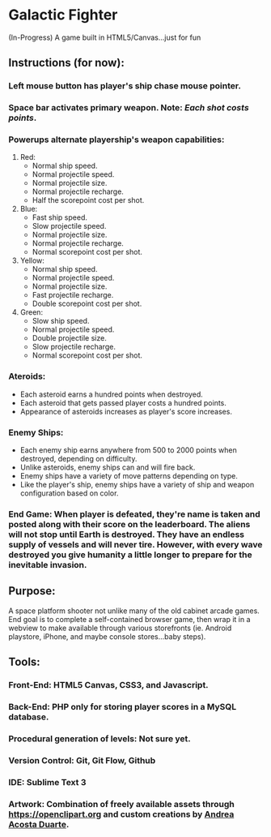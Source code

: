 # Galactic Fighter
(In-Progress) A game built in HTML5/Canvas...just for fun
<br/>
## Instructions (for now):

### Left mouse button has player's ship chase mouse pointer.

### Space bar activates primary weapon. Note: _*Each shot costs points*_.

### Powerups alternate playership's weapon capabilities:

<ol>
	<li>Red:
		<ul>
			<li>Normal ship speed.</li>
			<li>Normal projectile speed.</li>
			<li>Normal projectile size.</li>
			<li>Normal projectile recharge.</li>
			<li>Half the scorepoint cost per shot.</li>
		</ul>
	</li>
	<li>Blue:
		<ul>
			<li>Fast ship speed.</li>
			<li>Slow projectile speed.</li>
			<li>Normal projectile size.</li>
			<li>Normal projectile recharge.</li>
			<li>Normal scorepoint cost per shot.</li>
		</ul>
	</li>
	<li>Yellow:
		<ul>
			<li>Normal ship speed.</li>
			<li>Normal projectile speed.</li>
			<li>Normal projectile size.</li>
			<li>Fast projectile recharge.</li>
			<li>Double scorepoint cost per shot.</li>
		</ul>
	</li>
	<li>Green:
		<ul>
			<li>Slow ship speed.</li>
			<li>Normal projectile speed.</li>
			<li>Double projectile size.</li>
			<li>Slow projectile recharge.</li>
			<li>Normal scorepoint cost per shot.</li>
		</ul>
	</li>
</ol>

### Ateroids:

<ul>
	<li>Each asteroid earns a hundred points when destroyed.</li>
	<li>Each asteroid that gets passed player costs a hundred points.</li>
	<li>Appearance of asteroids increases as player's score increases.</li>
</ul>

### Enemy Ships:

<ul>
	<li>Each enemy ship earns anywhere from 500 to 2000 points when destroyed, depending on difficulty.</li>
	<li>Unlike asteroids, enemy ships can and will fire back.</li>
	<li>Enemy ships have a variety of move patterns depending on type.</li>
	<li>Like the player's ship, enemy ships have a variety of ship and weapon configuration based on color.</li>
</ul>

### End Game: When player is defeated, they're name is taken and posted along with their score on the leaderboard. The aliens will not stop until Earth is destroyed. They have an endless supply of vessels and will never tire. However, with every wave destroyed you give humanity a little longer to prepare for the inevitable invasion. 

## Purpose:

A space platform shooter not unlike many of the old cabinet arcade games. End goal is to complete a self-contained browser game, then wrap it in a webview to make available through various storefronts (ie. Android playstore, iPhone, and maybe console stores...baby steps).
<br/>

## Tools:

### Front-End: HTML5 Canvas, CSS3, and Javascript.

### Back-End: PHP only for storing player scores in a MySQL database.

### Procedural generation of levels: Not sure yet.

### Version Control: Git, Git Flow, Github

### IDE: Sublime Text 3

### Artwork: Combination of freely available assets through <a href="https://openclipart.org" target="_blank">https://openclipart.org</a> and custom creations by <a href="http://www.n-somnium.com/home-sweet-home/" target="_blank">Andrea Acosta Duarte</a>.
